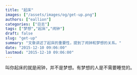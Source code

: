 ```yaml
---
title: "起床"
images: ["/assets/images/og/get-up.png"]
authors: ["eallion"]
categories: ["日志"]
tags: ["梦想","起床","闹钟"]
draft: false
slug: "get-up"
summary: "文章讲述了起床的重要性，提到了闹钟和梦想的关系。"
date: "2015-12-10 09:06:00"
lastmod: "2015-12-10 09:06:00"
---
```


叫你起床的就是闹钟，并不是梦想。有梦想的人是不需要睡觉的。
